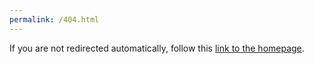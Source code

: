 ```yaml
---
permalink: /404.html
---
```


<!DOCTYPE html>
<html lang="en">
<head>
    <meta charset="UTF-8">
    <meta name="viewport" content="width=device-width, initial-scale=1.0">
    <title>Page Not Found</title>
    <script>
        window.location.href = '/';
    </script>
</head>
<body>
    <p>If you are not redirected automatically, follow this <a href="/">link to the homepage</a>.</p>
</body>
</html>